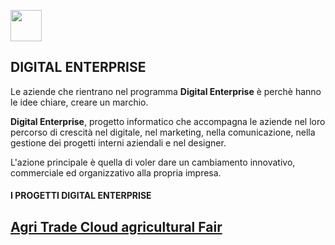 <a href="https://www.linkedin.com/in/marco-d-adamo/"><img src="http://www.ecotrade.bio/public/images/logo-footer-in.png" width="50" height="50"></a>

## DIGITAL ENTERPRISE
Le aziende che rientrano nel programma **Digital Enterprise** è perchè hanno le idee chiare, creare un marchio. 

**Digital Enterprise**, progetto informatico che accompagna le aziende nel loro percorso di crescità nel digitale, nel marketing, nella comunicazione, nella gestione dei progetti interni aziendali e nel designer. 

L'azione principale è quella di voler dare un cambiamento innovativo, commerciale ed organizzativo alla propria impresa. 

#### I PROGETTI DIGITAL ENTERPRISE
<a href="https://marcodadamo.github.io/pages/agritradecloudagriculturalfair.html"> <h2>Agri Trade Cloud agricultural Fair</h2> </a>
